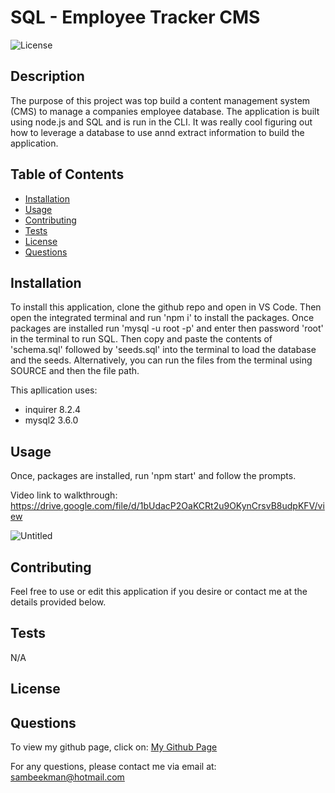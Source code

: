 
# SQL - Employee Tracker CMS

![License](https://img.shields.io/badge/License--blue)


## Description

The purpose of this project was top build a content management system (CMS) to manage a companies employee database. The application is built using node.js and SQL and is run in the CLI. It was really cool figuring out how to leverage a database to use annd extract information to build the application.


## Table of Contents
- [Installation](#Installation)
- [Usage](#Usage)
- [Contributing](#Contributing)
- [Tests](#Tests)
- [License](#License)
- [Questions](#Questions)


## Installation

To install this application, clone the github repo and open in VS Code. Then open the integrated terminal and run 'npm i' to install the packages. Once packages are installed run 'mysql -u root -p' and enter then password 'root' in the terminal to run SQL. Then copy and paste the contents of 'schema.sql' followed by 'seeds.sql' into the terminal to load the database and the seeds. Alternatively, you can run the files from the terminal using SOURCE and then the file path.

This apllication uses:
- inquirer 8.2.4
- mysql2 3.6.0


## Usage

Once, packages are installed, run 'npm start' and follow the prompts.

Video link to walkthrough: https://drive.google.com/file/d/1bUdacP2OaKCRt2u9OKynCrsvB8udpKFV/view

![Untitled](https://github.com/SamBeekman/SQL-Employee-Tracker/assets/131665093/f02259c0-f84b-4b01-8bf3-6e74795f4a8a)



## Contributing

Feel free to use or edit this application if you desire or contact me at the details provided below.


## Tests

N/A


## License




## Questions

To view my github page, click on: [My Github Page](https://www.github.com/SamBeekman)

For any questions, please contact me via email at: sambeekman@hotmail.com
